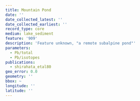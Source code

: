 ```yaml
---
title: Mountain Pond
date: ''
date_collected_latest: ''
date_collected_earliest: ''
record_type: core
medium: lake_sediment
feature: '909'
description: 'Feature unknown, "a remote subalpine pond"'
parameters:
  - Pb/total
  - Pb/isotopes
publications:
  - shirahata_etal80
geo_error: 0.0
geometry: ''
bbox: ~
longitude: ''
latitude: ''
---
```

